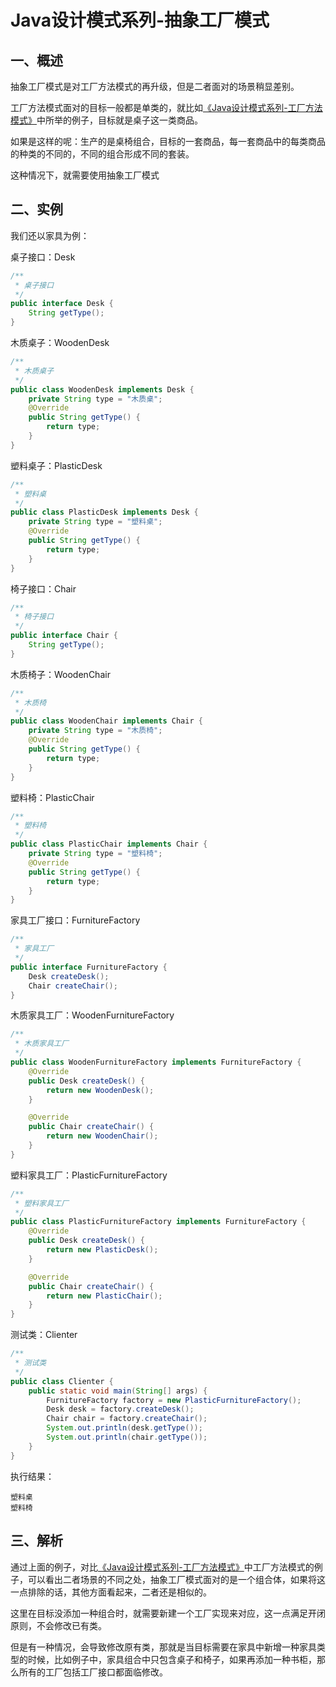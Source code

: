 # Java设计模式系列-抽象工厂模式
## 一、概述
抽象工厂模式是对工厂方法模式的再升级，但是二者面对的场景稍显差别。

工厂方法模式面对的目标一般都是单类的，就比如[《Java设计模式系列-工厂方法模式》]()中所举的例子，目标就是桌子这一类商品。

如果是这样的呢：生产的是桌椅组合，目标的一套商品，每一套商品中的每类商品的种类的不同的，不同的组合形成不同的套装。

这种情况下，就需要使用抽象工厂模式
## 二、实例
我们还以家具为例：

桌子接口：Desk
```java
/**
 * 桌子接口
 */
public interface Desk {
    String getType();
}
```
木质桌子：WoodenDesk
```java
/**
 * 木质桌子
 */
public class WoodenDesk implements Desk {
    private String type = "木质桌";
    @Override
    public String getType() {
        return type;
    }
}
```
塑料桌子：PlasticDesk
```java
/**
 * 塑料桌
 */
public class PlasticDesk implements Desk {
    private String type = "塑料桌";
    @Override
    public String getType() {
        return type;
    }
}
```
椅子接口：Chair
```java
/**
 * 椅子接口
 */
public interface Chair {
    String getType();
}
```
木质椅子：WoodenChair
```java
/**
 * 木质椅
 */
public class WoodenChair implements Chair {
    private String type = "木质椅";
    @Override
    public String getType() {
        return type;
    }
}
```
塑料椅：PlasticChair
```java
/**
 * 塑料椅
 */
public class PlasticChair implements Chair {
    private String type = "塑料椅";
    @Override
    public String getType() {
        return type;
    }
}
```
家具工厂接口：FurnitureFactory
```java
/**
 * 家具工厂
 */
public interface FurnitureFactory {
    Desk createDesk();
    Chair createChair();
}
```
木质家具工厂：WoodenFurnitureFactory
```java
/**
 * 木质家具工厂
 */
public class WoodenFurnitureFactory implements FurnitureFactory {
    @Override
    public Desk createDesk() {
        return new WoodenDesk();
    }

    @Override
    public Chair createChair() {
        return new WoodenChair();
    }
}
```
塑料家具工厂：PlasticFurnitureFactory
```java
/**
 * 塑料家具工厂
 */
public class PlasticFurnitureFactory implements FurnitureFactory {
    @Override
    public Desk createDesk() {
        return new PlasticDesk();
    }

    @Override
    public Chair createChair() {
        return new PlasticChair();
    }
}
```
测试类：Clienter
```java
/**
 * 测试类
 */
public class Clienter {
    public static void main(String[] args) {
        FurnitureFactory factory = new PlasticFurnitureFactory();
        Desk desk = factory.createDesk();
        Chair chair = factory.createChair();
        System.out.println(desk.getType());
        System.out.println(chair.getType());
    }
}
```
执行结果：
```text
塑料桌
塑料椅
```
## 三、解析
通过上面的例子，对比[《Java设计模式系列-工厂方法模式》]()中工厂方法模式的例子，可以看出二者场景的不同之处，抽象工厂模式面对的是一个组合体，如果将这一点排除的话，其他方面看起来，二者还是相似的。

这里在目标没添加一种组合时，就需要新建一个工厂实现来对应，这一点满足开闭原则，不会修改已有类。

但是有一种情况，会导致修改原有类，那就是当目标需要在家具中新增一种家具类型的时候，比如例子中，家具组合中只包含桌子和椅子，如果再添加一种书柜，那么所有的工厂包括工厂接口都面临修改。
